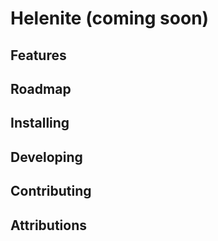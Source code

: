 # Helenite (coming soon)

## Features

## Roadmap

## Installing

## Developing

## Contributing

## Attributions
